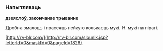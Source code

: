 ### Напытляваць
**дзеяслоў, закончанае трыванне**

Дробна змалоць і прасеяць нейкую колькасць мукі. Н. мукі на пірагі.

<a rel="author">[http://rv-blr.com/](http://rv-blr.com/slounik.jsp?letterId=0&maskId=0&pageId=1826)</a>
